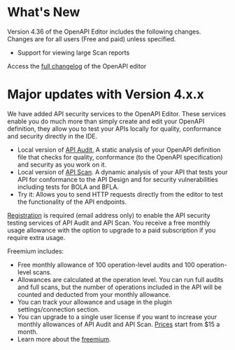 # What's New

Version 4.36 of the OpenAPI Editor includes the following changes. Changes are for all users (Free and paid) unless specified.

- Support for viewing large Scan reports

Access the [full changelog](https://github.com/42Crunch/vscode-openapi/blob/master/CHANGELOG.md) of the OpenAPI editor

# Major updates with Version 4.x.x

We have added API security services to the OpenAPI Editor. These services enable you do much more than simply create and edit your OpenAPI definition, they allow you to test your APIs locally for quality, conformance and security directly in the IDE.

- Local version of [API Audit](https://42crunch.com/api-security-audit/), A static analysis of your OpenAPI definition file that checks for quality, conformance (to the OpenAPI specification) and security as you work on it.
- Local version of [API Scan](https://42crunch.com/api-conformance-scan/). A dynamic analysis of your API that tests your API for conformance to the API Design and for security vulnerabilities including tests for BOLA and BFLA.
- Try it: Allows you to send HTTP requests directly from the editor to test the functionality of the API endpoints.

[Registration](command:openapi.platform.openSignUp) is required (email address only) to enable the API security testing services of API Audit and API Scan. You receive a free monthly usage allowance with the option to upgrade to a paid subscription if you require extra usage.

Freemium includes:

- Free monthly allowance of 100 operation-level audits and 100 operation-level scans.
- Allowances are calculated at the operation level. You can run full audits and full scans, but the number of operations included in the API will be counted and deducted from your monthly allowance.
- You can track your allowance and usage in the plugin settings/connection section.
- You can upgrade to a single user license if you want to increase your monthly allowances of API Audit and API Scan. [Prices](https://42crunch.com/single-user-pricing/) start from $15 a month.
- Learn more about the [freemium](https://42crunch.com/freemium/).
